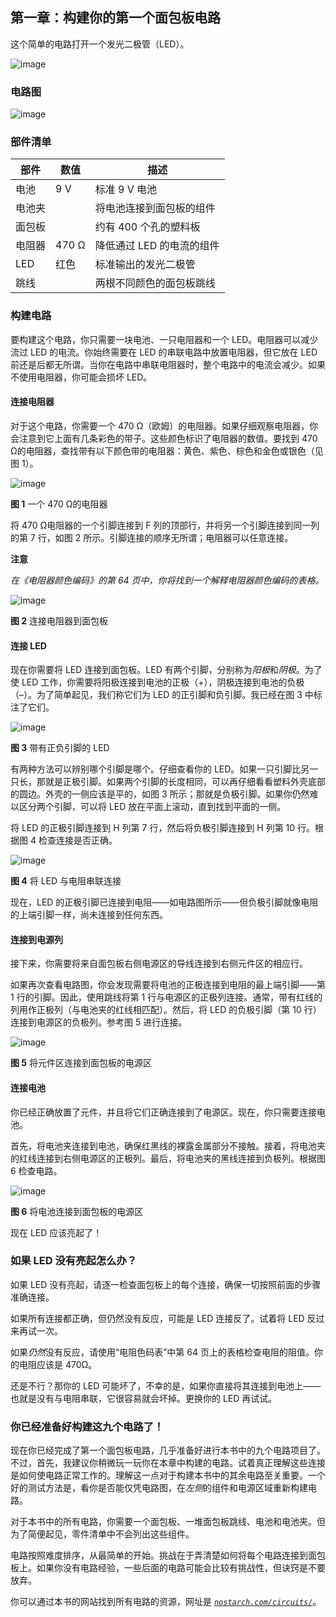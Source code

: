 ## 第一章：构建你的第一个面包板电路

这个简单的电路打开一个发光二极管（LED）。

![image](img/f0010-01.jpg)

### 电路图

![image](img/f0011-01.jpg)

### 部件清单

| **部件** | **数值** | **描述** |
| --- | --- | --- |
| 电池 | 9 V | 标准 9 V 电池 |
| 电池夹 |  | 将电池连接到面包板的组件 |
| 面包板 |  | 约有 400 个孔的塑料板 |
| 电阻器 | 470 Ω | 降低通过 LED 的电流的组件 |
| LED | 红色 | 标准输出的发光二极管 |
| 跳线 |  | 两根不同颜色的面包板跳线 |

### 构建电路

要构建这个电路，你只需要一块电池、一只电阻器和一个 LED。电阻器可以减少流过 LED 的电流。你始终需要在 LED 的串联电路中放置电阻器，但它放在 LED 前还是后都无所谓。当你在电路中串联电阻器时，整个电路中的电流会减少。如果不使用电阻器，你可能会损坏 LED。

#### 连接电阻器

对于这个电路，你需要一个 470 Ω（欧姆）的电阻器。如果仔细观察电阻器，你会注意到它上面有几条彩色的带子。这些颜色标识了电阻器的数值。要找到 470 Ω的电阻器，查找带有以下颜色带的电阻器：黄色、紫色、棕色和金色或银色（见图 1）。

![image](img/f0011-02.jpg)

**图 1** 一个 470 Ω的电阻器

将 470 Ω电阻器的一个引脚连接到 F 列的顶部行，并将另一个引脚连接到同一列的第 7 行，如图 2 所示。引脚连接的顺序无所谓；电阻器可以任意连接。

**注意**

*在《电阻器颜色编码》的第 64 页中，你将找到一个解释电阻器颜色编码的表格。*

![image](img/f0012-01.jpg)

**图 2** 连接电阻器到面包板

#### 连接 LED

现在你需要将 LED 连接到面包板。LED 有两个引脚，分别称为*阳极*和*阴极*。为了使 LED 工作，你需要将阳极连接到电池的正极（+），阴极连接到电池的负极（–）。为了简单起见，我们称它们为 LED 的正引脚和负引脚。我已经在图 3 中标注了它们。

![image](img/f0012-02.jpg)

**图 3** 带有正负引脚的 LED

有两种方法可以辨别哪个引脚是哪个。仔细查看你的 LED。如果一只引脚比另一只长，那就是正极引脚。如果两个引脚的长度相同，可以再仔细看看塑料外壳底部的圆边。外壳的一侧应该是平的，如图 3 所示；那就是负极引脚。如果你仍然难以区分两个引脚，可以将 LED 放在平面上滚动，直到找到平面的一侧。

将 LED 的正极引脚连接到 H 列第 7 行，然后将负极引脚连接到 H 列第 10 行。根据图 4 检查连接是否正确。

![image](img/f0013-01.jpg)

**图 4** 将 LED 与电阻串联连接

现在，LED 的正极引脚已连接到电阻——如电路图所示——但负极引脚就像电阻的上端引脚一样，尚未连接到任何东西。

#### 连接到电源列

接下来，你需要将来自面包板右侧电源区的导线连接到右侧元件区的相应行。

如果再次查看电路图，你会发现需要将电池的正极连接到电阻的最上端引脚——第 1 行的引脚。因此，使用跳线将第 1 行与电源区的正极列连接。通常，带有红线的列用作正极列（与电池夹的红线相匹配）。然后，将 LED 的负极引脚（第 10 行）连接到电源区的负极列。参考图 5 进行连接。

![image](img/f0014-01.jpg)

**图 5** 将元件区连接到面包板的电源区

#### 连接电池

你已经正确放置了元件，并且将它们正确连接到了电源区。现在，你只需要连接电池。

首先，将电池夹连接到电池，确保红黑线的裸露金属部分不接触。接着，将电池夹的红线连接到右侧电源区的正极列。最后，将电池夹的黑线连接到负极列。根据图 6 检查电路。

![image](img/f0014-02.jpg)

**图 6** 将电池连接到面包板的电源区

现在 LED 应该亮起了！

### 如果 LED 没有亮起怎么办？

如果 LED 没有亮起，请逐一检查面包板上的每个连接，确保一切按照前面的步骤准确连接。

如果所有连接都正确，但仍然没有反应，可能是 LED 连接反了。试着将 LED 反过来再试一次。

如果*仍然*没有反应，请使用“电阻色码表”中第 64 页上的表格检查电阻的阻值。你的电阻应该是 470Ω。

还是不行？那你的 LED 可能坏了，不幸的是，如果你直接将其连接到电池上——也就是没有与电阻串联，它很容易就会坏掉。更换你的 LED 再试试。

### 你已经准备好构建这九个电路了！

现在你已经完成了第一个面包板电路，几乎准备好进行本书中的九个电路项目了。不过，首先，我建议你稍微玩一玩你在本章中构建的电路。试着真正理解这些连接是如何使电路正常工作的。理解这一点对于构建本书中的其余电路至关重要。一个好的测试方法是，看你是否能仅凭电路图，在*左侧*的组件和电源区域重新构建电路。

对于本书中的所有电路，你需要一个面包板、一堆面包板跳线、电池和电池夹。但为了简便起见，零件清单中不会列出这些组件。

电路按照难度排序，从最简单的开始。挑战在于弄清楚如何将每个电路连接到面包板上。如果你没有电路经验，一些后面的电路可能会比较有挑战性，但诀窍是不要放弃。

你可以通过本书的网站找到所有电路的资源，网址是 *[`nostarch.com/circuits/`](https://nostarch.com/circuits/)*。
